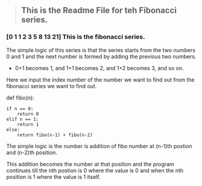 > ## This is the Readme File for teh Fibonacci series.

### [0 1 1 2 3 5 8 13 21] This is the fibonacci series.

The simple logic of this series is that the series starts from the two numbers 0 and 1 and the next number is formed by adding the previous two numbers.

- 0+1 becomes 1, and 1+1 becomes 2, and 1+2 becomes 3, and so on.

Here we input the index number of the number we want to find out from the fibonacci series we want to find out.


  def fibo(n):

    if n == 0:
        return 0
    elif n == 1:
        return 1
    else:
        return fibo(n-1) + fibo(n-2)


The simple logic is the number is addition of fibo number at (n-1)th postion and (n-2)th position.

This addition becomes the number at that position and the program continues till the nth postion is 0 where the value is 0 and when the nth position is 1 where the value is 1 itself. 
